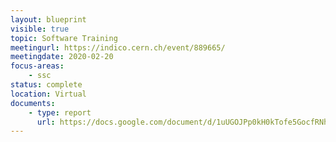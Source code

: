 ```yaml
---
layout: blueprint
visible: true
topic: Software Training
meetingurl: https://indico.cern.ch/event/889665/
meetingdate: 2020-02-20
focus-areas:
    - ssc
status: complete
location: Virtual
documents:
    - type: report
      url: https://docs.google.com/document/d/1uUGOJPp0kH0kTofe5GocfRNhbxm1oPxR9KTSbzvuoIQ/edit?usp=sharing
---
```

